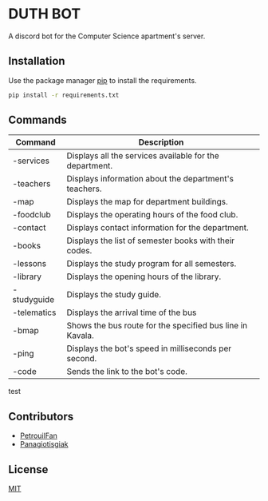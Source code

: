 # DUTH BOT
A discord bot for the Computer Science apartment's server.

## Installation
Use the package manager [pip](https://pip.pypa.io/en/stable/) to install the requirements.
```bash
pip install -r requirements.txt
```



## Commands
| Command      | Description                                                                                                 |
|--------------|-------------------------------------------------------------------------------------------------------------|
| -services    | Displays all the services available for the department.                                                     |
| -teachers    | Displays information about the department's teachers.                                                       |
| -map         | Displays the map for department buildings.                                                                  |
| -foodclub    | Displays the operating hours of the food club.                                                              |
| -contact     | Displays contact information for the department.                                                            |
| -books       | Displays the list of semester books with their codes.                                                       |
| -lessons     | Displays the study program for all semesters.                                                               |
| -library     | Displays the opening hours of the library.                                                                  |
| -studyguide  | Displays the study guide.                                                                                   |
| -telematics  | Displays the arrival time of the bus                                                                        |
| -bmap        | Shows the bus route for the specified bus line in Kavala.                                                   |
| -ping        | Displays the bot's speed in milliseconds per second.                                                        |
| -code        | Sends the link to the bot's code.                                                                           |
test
## Contributors
- [PetrouilFan](https://github.com/PetrouilFan)
- [Panagiotisgiak](https://github.com/panagiotisgiak)

## License
[MIT](https://choosealicense.com/licenses/mit/)


